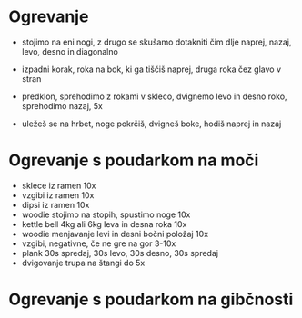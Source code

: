 # Ogrevanje

- stojimo na eni nogi, z drugo se skušamo dotakniti čim dlje naprej, nazaj, levo, desno in diagonalno

- izpadni korak, roka na bok, ki ga tiščiš naprej, druga roka čez glavo v stran
- predklon, sprehodimo z rokami v skleco, dvignemo levo in desno roko, sprehodimo nazaj, 5x
- uležeš se na hrbet, noge pokrčiš, dvigneš boke, hodiš naprej in nazaj

# Ogrevanje s poudarkom na moči

- sklece iz ramen 10x
- vzgibi iz ramen 10x
- dipsi iz ramen 10x
- woodie stojimo na stopih, spustimo noge 10x
- kettle bell 4kg ali 6kg leva in desna roka 10x
- woodie menjavanje levi in desni bočni položaj 10x
- vzgibi, negativne, če ne gre na gor 3-10x
- plank 30s spredaj, 30s levo, 30s desno, 30s spredaj
- dvigovanje trupa na štangi do 5x

# Ogrevanje s poudarkom na gibčnosti
